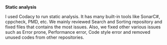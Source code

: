 **Static analysis**

I used Codacy to run static analysis. It has many built-in tools like SonarC#, cppcheck, PMD, etc. 
We mainly reviewed Search and Sorting repository and fixed files that contains the most issues. Also, we fixed other various issues such as Error prone, Performance error,
Code style error and removed unused codes from other repositories.


